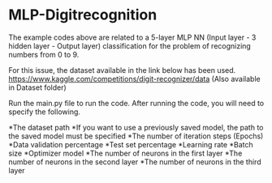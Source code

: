 # MLP-Digitrecognition

The example codes above are related to a 5-layer MLP NN (Input layer - 3 hidden layer - Output layer) classification for the problem of recognizing numbers from 0 to 9.

For this issue, the dataset available in the link below has been used. https://www.kaggle.com/competitions/digit-recognizer/data (Also available in Dataset folder)

Run the main.py file to run the code. After running the code, you will need to specify the following.

*The dataset path
*If you want to use a previously saved model, the path to the saved model must be specified
*The number of iteration steps (Epochs)
*Data validation percentage
*Test set percentage
*Learning rate
*Batch size
*Optimizer model
*The number of neurons in the first layer
*The number of neurons in the second layer
*The number of neurons in the third layer

